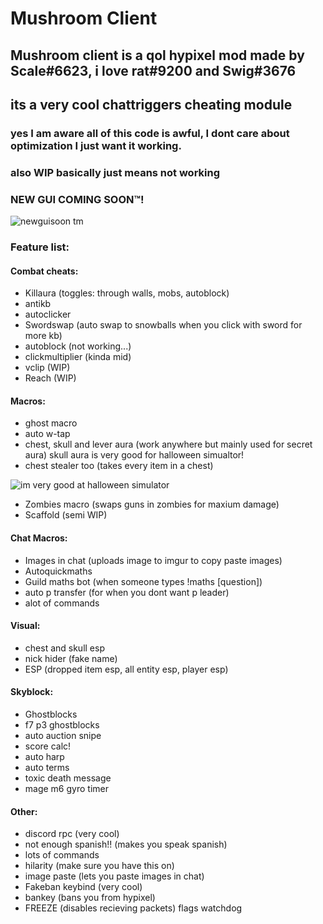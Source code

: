 # Mushroom Client

## Mushroom client is a qol hypixel mod made by Scale#6623, i love rat#9200 and Swig#3676
## its a very cool chattriggers cheating module
### yes I am aware all of this code is awful, I dont care about optimization I just want it working.
### also WIP basically just means not working
### NEW GUI COMING SOON™!
![newguisoon tm](https://i.imgur.com/6sI8w0Q.png)
### Feature list: 

#### Combat cheats:
- Killaura (toggles: through walls, mobs, autoblock)
- antikb
- autoclicker
- Swordswap (auto swap to snowballs when you click with sword for more kb)
- autoblock (not working...)
- clickmultiplier (kinda mid)
- vclip (WIP)
- Reach (WIP)
#### Macros:
- ghost macro
- auto w-tap 
- chest, skull and lever aura (work anywhere but mainly used for secret aura)
skull aura is very good for halloween simualtor!
- chest stealer too (takes every item in a chest)
 
![im very good at halloween simulator](https://cdn.discordapp.com/attachments/865636628318912522/1038930195962400848/halloween_simulator.png)

- Zombies macro (swaps guns in zombies for maxium damage)
- Scaffold (semi WIP)
#### Chat Macros:
- Images in chat (uploads image to imgur to copy paste images)
- Autoquickmaths 
- Guild maths bot (when someone types !maths [question])
- auto p transfer (for when you dont want p leader)
- alot of commands
#### Visual:
- chest and skull esp 
- nick hider (fake name)
- ESP (dropped item esp, all entity esp, player esp)
#### Skyblock:
- Ghostblocks
- f7 p3 ghostblocks
- auto auction snipe
- score calc!
- auto harp
- auto terms
- toxic death message
- mage m6 gyro timer
#### Other:
- discord rpc (very cool)
- not enough spanish!! (makes you speak spanish)
- lots of commands
- hilarity (make sure you have this on)
- image paste (lets you paste images in chat)
- Fakeban keybind (very cool)
- bankey (bans you from hypixel)
- FREEZE (disables recieving packets) flags watchdog
